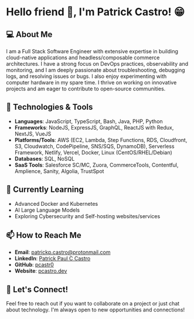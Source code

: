 # Hello friend 👋, I'm Patrick Castro! 😁

## 💻 About Me

I am a Full Stack Software Engineer with extensive expertise in building cloud-native applications and headless/composable commerce architectures. I have a strong focus on DevOps practices, observability and monitoring, and I am deeply passionate about troubleshooting, debugging logs, and resolving issues or bugs. I also enjoy experimenting with computer hardware in my spare time. I thrive on working on innovative projects and am eager to contribute to open-source communities.

## 🔧 Technologies & Tools

- **Languages**: JavaScript, TypeScript, Bash, Java, PHP, Python
- **Frameworks**: NodeJS, ExpressJS, GraphQL, ReactJS with Redux, NextJS, VueJS
- **Platforms/Tools**: AWS (EC2, Lambda, Step Functions, RDS, Cloudfront, S3, Cloudwatch, CodePipeline, SNS/SQS, DynamoDB), Serverless Framework, Netlify, Vercel, Docker, Linux (CentOS/RHEL/Debian)
- **Databases**: SQL, NoSQL
- **SaaS Tools**: Salesforce SC/MC, Zuora, CommerceTools, Contentful, Amplience, Sanity, Algolia, TrustSpot

## 🌱 Currently Learning

- Advanced Docker and Kubernetes
- AI Large Language Models
- Exploring Cybersecurity and Self-hosting websites/services

## 📫 How to Reach Me

- **Email**: [patrickp.castro@protonmail.com](mailto:patrickp.castro@protonmail.com)
- **LinkedIn**: [Patrick Paul C Castro](https://www.linkedin.com/in/patrickpcastro)
- **GitHub**: [pcastr0](https://github.com/pcastr0)
- **Website**: [pcastro.dev](https://www.pcastro.dev)

## 🤝 Let's Connect!

Feel free to reach out if you want to collaborate on a project or just chat about technology. I'm always open to new opportunities and connections!
